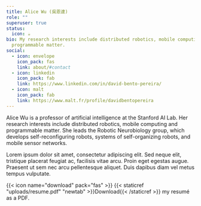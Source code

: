 ```yaml
---
title: Alice Wu (吳恩達)
role: ""
superuser: true
status:
  icon: ☕️
bio: My research interests include distributed robotics, mobile computing and
  programmable matter.
social:
  - icon: envelope
    icon_pack: fas
    link: about/#contact
  - icon: linkedin
    icon_pack: fab
    link: https://www.linkedin.com/in/david-bento-pereira/
  - icon: malt
    icon_pack: fab
    link: https://www.malt.fr/profile/davidbentopereira
---
```


Alice Wu is a professor of artificial intelligence at the Stanford AI Lab. Her research interests include distributed robotics, mobile computing and programmable matter. She leads the Robotic Neurobiology group, which develops self-reconfiguring robots, systems of self-organizing robots, and mobile sensor networks.

Lorem ipsum dolor sit amet, consectetur adipiscing elit. Sed neque elit, tristique placerat feugiat ac, facilisis vitae arcu. Proin eget egestas augue. Praesent ut sem nec arcu pellentesque aliquet. Duis dapibus diam vel metus tempus vulputate.

{{< icon name="download" pack="fas" >}} {{< staticref "uploads/resume.pdf" "newtab" >}}Download{{< /staticref >}} my resumé as a PDF.

